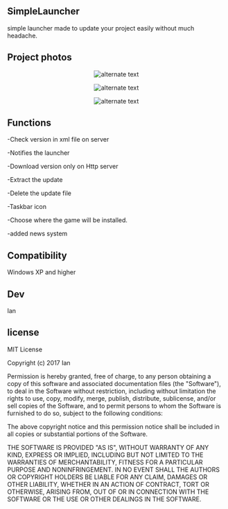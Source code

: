 ## SimpleLauncher


simple launcher made to update your project easily without much headache.
 
## Project photos

 <p align="center"> 
    <img src="https://i.imgur.com/CyKvKT6.png" alt="alternate text">
 </p>
 
  <p align="center"> 
    <img src="https://i.imgur.com/lNwxc9w.png" alt="alternate text">
 </p>
 
   <p align="center"> 
    <img src="https://i.imgur.com/ug17QFJ.png" alt="alternate text">
 </p>


## Functions

-Check version in xml file on server

-Notifies the launcher

-Download version only on Http server

-Extract the update

-Delete the update file

-Taskbar icon

-Choose where the game will be installed.

-added news system

## Compatibility
Windows XP and higher


## Dev
Ian

## license
MIT License

Copyright (c) 2017 Ian

Permission is hereby granted, free of charge, to any person obtaining a copy
of this software and associated documentation files (the "Software"), to deal
in the Software without restriction, including without limitation the rights
to use, copy, modify, merge, publish, distribute, sublicense, and/or sell
copies of the Software, and to permit persons to whom the Software is
furnished to do so, subject to the following conditions:

The above copyright notice and this permission notice shall be included in all
copies or substantial portions of the Software.

THE SOFTWARE IS PROVIDED "AS IS", WITHOUT WARRANTY OF ANY KIND, EXPRESS OR
IMPLIED, INCLUDING BUT NOT LIMITED TO THE WARRANTIES OF MERCHANTABILITY,
FITNESS FOR A PARTICULAR PURPOSE AND NONINFRINGEMENT. IN NO EVENT SHALL THE
AUTHORS OR COPYRIGHT HOLDERS BE LIABLE FOR ANY CLAIM, DAMAGES OR OTHER
LIABILITY, WHETHER IN AN ACTION OF CONTRACT, TORT OR OTHERWISE, ARISING FROM,
OUT OF OR IN CONNECTION WITH THE SOFTWARE OR THE USE OR OTHER DEALINGS IN THE
SOFTWARE.
